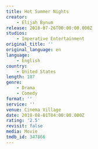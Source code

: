```yaml
---
title: Hot Summer Nights
creator:
    - Elijah Bynum
release: 2018-07-26T00:00:00.000Z
studios:
    - Imperative Entertainment
original_title: ''
original_language: en
language:
    - English
country:
    - United States
length: 107
genre:
    - Drama
    - Comedy
format: ''
service: ''
venue: Cinema Village
date: 2018-08-01T04:00:00.000Z
rating: '2.5'
revisit: false
media: Movie
tmdb_id: 347866
---
```



